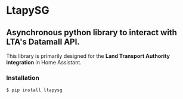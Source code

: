 # LtapySG
## Asynchronous python library to interact with LTA's Datamall API.
This library is primarily designed for the **Land Transport Authority integration** in Home Assistant.

### Installation
`$ pip install ltapysg`
